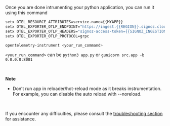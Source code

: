 Once you are done intrumenting your python application, you can run it using this command

```bash
setx OTEL_RESOURCE_ATTRIBUTES=service.name={{MYAPP}} 
setx OTEL_EXPORTER_OTLP_ENDPOINT="https://ingest.{{REGION}}.signoz.cloud:443" 
setx OTEL_EXPORTER_OTLP_HEADERS="signoz-access-token={{SIGNOZ_INGESTION_KEY}}" 
setx OTEL_EXPORTER_OTLP_PROTOCOL=grpc 

opentelemetry-instrument <your_run_command>
```

`<your_run_command>` can be `python3 app.py` or `gunicorn src.app -b 0.0.0.0:8001`

&nbsp;

**Note**
- Don’t run app in reloader/hot-reload mode as it breaks instrumentation. For example, you can disable the auto reload with --noreload.


&nbsp;

If you encounter any difficulties, please consult the [troubleshooting section](https://signoz.io/docs/instrumentation/falcon/#troubleshooting-your-installation) for assistance.